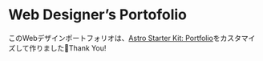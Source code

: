 # Web Designer’s Portofolio

このWebデザインポートフォリオは、[Astro Starter Kit: Portfolio](https://github.com/withastro/astro/tree/main/examples/portfolio)をカスタマイズして作りました🚀Thank You!
